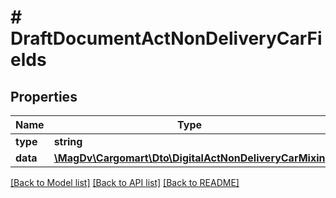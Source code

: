 # # DraftDocumentActNonDeliveryCarFields

## Properties

Name | Type | Description | Notes
------------ | ------------- | ------------- | -------------
**type** | **string** |  |
**data** | [**\MagDv\Cargomart\Dto\DigitalActNonDeliveryCarMixin**](DigitalActNonDeliveryCarMixin.md) |  |

[[Back to Model list]](../../README.md#models) [[Back to API list]](../../README.md#endpoints) [[Back to README]](../../README.md)
